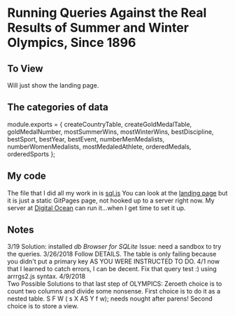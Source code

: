 # Running Queries Against the Real Results of Summer and Winter Olympics, Since 1896
## To View
Will just show the landing page.

## The categories of data
module.exports = {
  createCountryTable,
  createGoldMedalTable,
  goldMedalNumber,
  mostSummerWins,
  mostWinterWins,
  bestDiscipline,
  bestSport,
  bestYear,
  bestEvent,
  numberMenMedalists,
  numberWomenMedalists,
  mostMedaledAthlete,
  orderedMedals,
  orderedSports
};

## My code
The file that I did all my work in is [sql.js](https://github.com/atom-box/olympics/blob/master/sql.js) 
You can look at the [landing page](https://atom-box.github.io/olympics/index.html) but it is just a static GitPages page, not hooked up to a server right now.
My server at [Digital Ocean](http://littlefurnace.com) can run it...when I get time to set it up.

## Notes
3/19 Solution:  installed *db Browser for SQLite* Issue: need a sandbox to try the queries.
3/26/2018 Follow DETAILS.  The table is only failing because you didn't put a primary key AS YOU WERE INSTRUCTED TO DO.
4/1 now that I learned to catch errors, I can be decent.  Fix that query test :) using arrrgs2.js syntax.
4/9/2018  
Two Possible Solutions to that last step of OLYMPICS:
Zeroeth choice is to count two columns and divide some nonsense.
First choice is to do it as a nested table.  S  F  W  ( s  X AS Y f w); needs nought after parens!
Second choice is to store a view.



